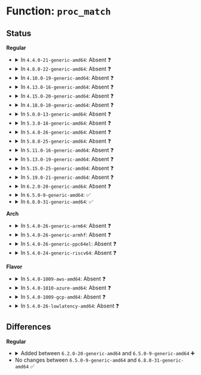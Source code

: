 # Function: <code>proc_match</code>

## Status
<b>Regular</b>
<ul>
<li>
<details>
<summary>In <code>4.4.0-21-generic-amd64</code>: Absent ❓</summary>

```json
{
  "name": "proc_match",
  "collision_type": "Unique Static",
  "inline_type": "Full",
  "funcs": [
    {
      "addr": 18446744071581461631,
      "name": "proc_match",
      "external": false,
      "loc": "fs/proc/generic.c:31",
      "file": "fs/proc/generic.c",
      "inline": "not declared, inlined",
      "caller_inline": [
        "fs/proc/generic.c:pde_subdir_find"
      ],
      "caller_func": []
    }
  ],
  "symbols": []
}
```
</details>
</li>
<li>
<details>
<summary>In <code>4.8.0-22-generic-amd64</code>: Absent ❓</summary>

```json
{
  "name": "proc_match",
  "collision_type": "Unique Static",
  "inline_type": "Full",
  "funcs": [
    {
      "addr": 18446744071581645983,
      "name": "proc_match",
      "external": false,
      "loc": "fs/proc/generic.c:31",
      "file": "fs/proc/generic.c",
      "inline": "not declared, inlined",
      "caller_inline": [
        "fs/proc/generic.c:pde_subdir_find"
      ],
      "caller_func": []
    }
  ],
  "symbols": []
}
```
</details>
</li>
<li>
<details>
<summary>In <code>4.10.0-19-generic-amd64</code>: Absent ❓</summary>

```json
{
  "name": "proc_match",
  "collision_type": "Unique Static",
  "inline_type": "Full",
  "funcs": [
    {
      "addr": 18446744071581734255,
      "name": "proc_match",
      "external": false,
      "loc": "fs/proc/generic.c:31",
      "file": "fs/proc/generic.c",
      "inline": "not declared, inlined",
      "caller_inline": [
        "fs/proc/generic.c:pde_subdir_find"
      ],
      "caller_func": []
    }
  ],
  "symbols": []
}
```
</details>
</li>
<li>
<details>
<summary>In <code>4.13.0-16-generic-amd64</code>: Absent ❓</summary>

```json
{
  "name": "proc_match",
  "collision_type": "Unique Static",
  "inline_type": "Selective",
  "funcs": [
    {
      "addr": 18446744071581788721,
      "name": "proc_match",
      "external": false,
      "loc": "fs/proc/generic.c:31",
      "file": "fs/proc/generic.c",
      "inline": "not declared, inlined",
      "caller_inline": [
        "fs/proc/generic.c:pde_subdir_find"
      ],
      "caller_func": [
        "fs/proc/generic.c:pde_subdir_find"
      ]
    }
  ],
  "symbols": [
    {
      "addr": 18446744071581788640,
      "name": "proc_match.part.5",
      "section": ".text",
      "bind": "STB_LOCAL",
      "size": 34
    }
  ]
}
```
</details>
</li>
<li>
<details>
<summary>In <code>4.15.0-20-generic-amd64</code>: Absent ❓</summary>

```json
{
  "name": "proc_match",
  "collision_type": "Unique Static",
  "inline_type": "Selective",
  "funcs": [
    {
      "addr": 18446744071581938177,
      "name": "proc_match",
      "external": false,
      "loc": "fs/proc/generic.c:31",
      "file": "fs/proc/generic.c",
      "inline": "not declared, inlined",
      "caller_inline": [
        "fs/proc/generic.c:pde_subdir_find"
      ],
      "caller_func": [
        "fs/proc/generic.c:pde_subdir_find"
      ]
    }
  ],
  "symbols": [
    {
      "addr": 18446744071581938096,
      "name": "proc_match.part.4",
      "section": ".text",
      "bind": "STB_LOCAL",
      "size": 34
    }
  ]
}
```
</details>
</li>
<li>
<details>
<summary>In <code>4.18.0-10-generic-amd64</code>: Absent ❓</summary>

```json
{
  "name": "proc_match",
  "collision_type": "Unique Static",
  "inline_type": "Selective",
  "funcs": [
    {
      "addr": 18446744071582123656,
      "name": "proc_match",
      "external": false,
      "loc": "fs/proc/generic.c:45",
      "file": "fs/proc/generic.c",
      "inline": "not declared, inlined",
      "caller_inline": [
        "fs/proc/generic.c:proc_register",
        "fs/proc/generic.c:pde_subdir_find"
      ],
      "caller_func": [
        "fs/proc/generic.c:proc_register",
        "fs/proc/generic.c:pde_subdir_find"
      ]
    }
  ],
  "symbols": [
    {
      "addr": 18446744071582122256,
      "name": "proc_match.part.6",
      "section": ".text",
      "bind": "STB_LOCAL",
      "size": 25
    }
  ]
}
```
</details>
</li>
<li>
<details>
<summary>In <code>5.0.0-13-generic-amd64</code>: Absent ❓</summary>

```json
{
  "name": "proc_match",
  "collision_type": "Unique Static",
  "inline_type": "Selective",
  "funcs": [
    {
      "addr": 18446744071582218107,
      "name": "proc_match",
      "external": false,
      "loc": "fs/proc/generic.c:45",
      "file": "fs/proc/generic.c",
      "inline": "not declared, inlined",
      "caller_inline": [
        "fs/proc/generic.c:proc_register",
        "fs/proc/generic.c:pde_subdir_find"
      ],
      "caller_func": [
        "fs/proc/generic.c:proc_register",
        "fs/proc/generic.c:pde_subdir_find"
      ]
    }
  ],
  "symbols": [
    {
      "addr": 18446744071582216688,
      "name": "proc_match.part.6",
      "section": ".text",
      "bind": "STB_LOCAL",
      "size": 25
    }
  ]
}
```
</details>
</li>
<li>
<details>
<summary>In <code>5.3.0-18-generic-amd64</code>: Absent ❓</summary>

```json
{
  "name": "proc_match",
  "collision_type": "Unique Static",
  "inline_type": "Selective",
  "funcs": [
    {
      "addr": 18446744071582382314,
      "name": "proc_match",
      "external": false,
      "loc": "fs/proc/generic.c:46",
      "file": "fs/proc/generic.c",
      "inline": "not declared, inlined",
      "caller_inline": [
        "fs/proc/generic.c:proc_register",
        "fs/proc/generic.c:pde_subdir_find"
      ],
      "caller_func": [
        "fs/proc/generic.c:proc_register",
        "fs/proc/generic.c:pde_subdir_find"
      ]
    }
  ],
  "symbols": [
    {
      "addr": 18446744071582380816,
      "name": "proc_match.part.0",
      "section": ".text",
      "bind": "STB_LOCAL",
      "size": 25
    }
  ]
}
```
</details>
</li>
<li>
<details>
<summary>In <code>5.4.0-26-generic-amd64</code>: Absent ❓</summary>

```json
{
  "name": "proc_match",
  "collision_type": "Unique Static",
  "inline_type": "Selective",
  "funcs": [
    {
      "addr": 18446744071582481226,
      "name": "proc_match",
      "external": false,
      "loc": "fs/proc/generic.c:46",
      "file": "fs/proc/generic.c",
      "inline": "not declared, inlined",
      "caller_inline": [
        "fs/proc/generic.c:proc_register",
        "fs/proc/generic.c:pde_subdir_find"
      ],
      "caller_func": [
        "fs/proc/generic.c:proc_register",
        "fs/proc/generic.c:pde_subdir_find"
      ]
    }
  ],
  "symbols": [
    {
      "addr": 18446744071582479728,
      "name": "proc_match.part.0",
      "section": ".text",
      "bind": "STB_LOCAL",
      "size": 25
    }
  ]
}
```
</details>
</li>
<li>
<details>
<summary>In <code>5.8.0-25-generic-amd64</code>: Absent ❓</summary>

```json
{
  "name": "proc_match",
  "collision_type": "Unique Static",
  "inline_type": "Full",
  "funcs": [
    {
      "addr": 18446744071582778205,
      "name": "proc_match",
      "external": false,
      "loc": "fs/proc/generic.c:46",
      "file": "fs/proc/generic.c",
      "inline": "not declared, inlined",
      "caller_inline": [
        "fs/proc/generic.c:pde_subdir_insert",
        "fs/proc/generic.c:pde_subdir_insert",
        "fs/proc/generic.c:pde_subdir_find",
        "fs/proc/generic.c:pde_subdir_find"
      ],
      "caller_func": []
    }
  ],
  "symbols": []
}
```
</details>
</li>
<li>
<details>
<summary>In <code>5.11.0-16-generic-amd64</code>: Absent ❓</summary>

```json
{
  "name": "proc_match",
  "collision_type": "Unique Static",
  "inline_type": "Full",
  "funcs": [
    {
      "addr": 18446744071582851501,
      "name": "proc_match",
      "external": false,
      "loc": "fs/proc/generic.c:46",
      "file": "fs/proc/generic.c",
      "inline": "not declared, inlined",
      "caller_inline": [
        "fs/proc/generic.c:pde_subdir_insert",
        "fs/proc/generic.c:pde_subdir_insert",
        "fs/proc/generic.c:pde_subdir_find",
        "fs/proc/generic.c:pde_subdir_find"
      ],
      "caller_func": []
    }
  ],
  "symbols": []
}
```
</details>
</li>
<li>
<details>
<summary>In <code>5.13.0-19-generic-amd64</code>: Absent ❓</summary>

```json
{
  "name": "proc_match",
  "collision_type": "Unique Static",
  "inline_type": "Full",
  "funcs": [
    {
      "addr": 18446744071582881346,
      "name": "proc_match",
      "external": false,
      "loc": "fs/proc/generic.c:46",
      "file": "fs/proc/generic.c",
      "inline": "not declared, inlined",
      "caller_inline": [
        "fs/proc/generic.c:proc_register",
        "fs/proc/generic.c:proc_register",
        "fs/proc/generic.c:pde_subdir_find",
        "fs/proc/generic.c:pde_subdir_find"
      ],
      "caller_func": []
    }
  ],
  "symbols": []
}
```
</details>
</li>
<li>
<details>
<summary>In <code>5.15.0-25-generic-amd64</code>: Absent ❓</summary>

```json
{
  "name": "proc_match",
  "collision_type": "Unique Static",
  "inline_type": "Full",
  "funcs": [
    {
      "addr": 18446744071583214962,
      "name": "proc_match",
      "external": false,
      "loc": "fs/proc/generic.c:46",
      "file": "fs/proc/generic.c",
      "inline": "not declared, inlined",
      "caller_inline": [
        "fs/proc/generic.c:proc_register",
        "fs/proc/generic.c:proc_register",
        "fs/proc/generic.c:pde_subdir_find",
        "fs/proc/generic.c:pde_subdir_find"
      ],
      "caller_func": []
    }
  ],
  "symbols": []
}
```
</details>
</li>
<li>
<details>
<summary>In <code>5.19.0-21-generic-amd64</code>: Absent ❓</summary>

```json
{
  "name": "proc_match",
  "collision_type": "Unique Static",
  "inline_type": "Full",
  "funcs": [
    {
      "addr": 18446744071583712186,
      "name": "proc_match",
      "external": false,
      "loc": "fs/proc/generic.c:46",
      "file": "fs/proc/generic.c",
      "inline": "not declared, inlined",
      "caller_inline": [
        "fs/proc/generic.c:proc_register",
        "fs/proc/generic.c:pde_subdir_find"
      ],
      "caller_func": []
    }
  ],
  "symbols": []
}
```
</details>
</li>
<li>
<details>
<summary>In <code>6.2.0-20-generic-amd64</code>: Absent ❓</summary>

```json
{
  "name": "proc_match",
  "collision_type": "Unique Static",
  "inline_type": "Full",
  "funcs": [
    {
      "addr": 18446744071584323610,
      "name": "proc_match",
      "external": false,
      "loc": "fs/proc/generic.c:46",
      "file": "fs/proc/generic.c",
      "inline": "not declared, inlined",
      "caller_inline": [
        "fs/proc/generic.c:proc_register",
        "fs/proc/generic.c:pde_subdir_find"
      ],
      "caller_func": []
    }
  ],
  "symbols": []
}
```
</details>
</li>
<li>
<details>
<summary>In <code>6.5.0-9-generic-amd64</code>: ✅</summary>

```c
int proc_match(const char * name, struct proc_dir_entry * de, unsigned int len)
```

```json
{
  "name": "proc_match",
  "collision_type": "Unique Static",
  "inline_type": "No",
  "funcs": [
    {
      "addr": 18446744071584551280,
      "name": "proc_match",
      "external": false,
      "loc": "fs/proc/generic.c:46",
      "file": "fs/proc/generic.c",
      "inline": "seen, unknown",
      "caller_inline": [],
      "caller_func": [
        "fs/proc/generic.c:remove_proc_subtree",
        "fs/proc/generic.c:remove_proc_entry",
        "fs/proc/generic.c:proc_register",
        "fs/proc/generic.c:proc_lookup_de"
      ]
    }
  ],
  "symbols": [
    {
      "addr": 18446744071584551280,
      "name": "proc_match",
      "section": ".text",
      "bind": "STB_LOCAL",
      "size": 88
    }
  ]
}
```
</details>
</li>
<li>
<details>
<summary>In <code>6.8.0-31-generic-amd64</code>: ✅</summary>

```c
int proc_match(const char * name, struct proc_dir_entry * de, unsigned int len)
```

```json
{
  "name": "proc_match",
  "collision_type": "Unique Static",
  "inline_type": "No",
  "funcs": [
    {
      "addr": 18446744071584783120,
      "name": "proc_match",
      "external": false,
      "loc": "fs/proc/generic.c:46",
      "file": "fs/proc/generic.c",
      "inline": "seen, unknown",
      "caller_inline": [],
      "caller_func": [
        "fs/proc/generic.c:remove_proc_subtree",
        "fs/proc/generic.c:remove_proc_entry",
        "fs/proc/generic.c:proc_register",
        "fs/proc/generic.c:proc_lookup_de"
      ]
    }
  ],
  "symbols": [
    {
      "addr": 18446744071584783120,
      "name": "proc_match",
      "section": ".text",
      "bind": "STB_LOCAL",
      "size": 88
    }
  ]
}
```
</details>
</li>
</ul>
<b>Arch</b>
<ul>
<li>
<details>
<summary>In <code>5.4.0-26-generic-arm64</code>: Absent ❓</summary>

```json
{
  "name": "proc_match",
  "collision_type": "Unique Static",
  "inline_type": "Selective",
  "funcs": [
    {
      "addr": 18446603336494102776,
      "name": "proc_match",
      "external": false,
      "loc": "fs/proc/generic.c:46",
      "file": "fs/proc/generic.c",
      "inline": "not declared, inlined",
      "caller_inline": [
        "fs/proc/generic.c:proc_register",
        "fs/proc/generic.c:pde_subdir_find"
      ],
      "caller_func": [
        "fs/proc/generic.c:proc_register",
        "fs/proc/generic.c:pde_subdir_find"
      ]
    }
  ],
  "symbols": [
    {
      "addr": 18446603336494100880,
      "name": "proc_match.part.0",
      "section": ".text",
      "bind": "STB_LOCAL",
      "size": 68
    }
  ]
}
```
</details>
</li>
<li>
<details>
<summary>In <code>5.4.0-26-generic-armhf</code>: Absent ❓</summary>

```json
{
  "name": "proc_match",
  "collision_type": "Unique Static",
  "inline_type": "Selective",
  "funcs": [
    {
      "addr": 3227552616,
      "name": "proc_match",
      "external": false,
      "loc": "fs/proc/generic.c:46",
      "file": "fs/proc/generic.c",
      "inline": "not declared, inlined",
      "caller_inline": [
        "fs/proc/generic.c:proc_register",
        "fs/proc/generic.c:pde_subdir_find"
      ],
      "caller_func": [
        "fs/proc/generic.c:proc_register",
        "fs/proc/generic.c:pde_subdir_find"
      ]
    }
  ],
  "symbols": [
    {
      "addr": 3227550948,
      "name": "proc_match.part.0",
      "section": ".text",
      "bind": "STB_LOCAL",
      "size": 32
    }
  ]
}
```
</details>
</li>
<li>
<details>
<summary>In <code>5.4.0-26-generic-ppc64el</code>: Absent ❓</summary>

```json
{
  "name": "proc_match",
  "collision_type": "Unique Static",
  "inline_type": "Selective",
  "funcs": [
    {
      "addr": 13835058055287771072,
      "name": "proc_match",
      "external": false,
      "loc": "fs/proc/generic.c:46",
      "file": "fs/proc/generic.c",
      "inline": "not declared, inlined",
      "caller_inline": [
        "fs/proc/generic.c:proc_register",
        "fs/proc/generic.c:pde_subdir_find"
      ],
      "caller_func": [
        "fs/proc/generic.c:proc_register",
        "fs/proc/generic.c:pde_subdir_find"
      ]
    }
  ],
  "symbols": [
    {
      "addr": 13835058055287768832,
      "name": "proc_match.part.0",
      "section": ".text",
      "bind": "STB_LOCAL",
      "size": 56
    }
  ]
}
```
</details>
</li>
<li>
<details>
<summary>In <code>5.4.0-24-generic-riscv64</code>: Absent ❓</summary>

```json
{
  "name": "proc_match",
  "collision_type": "Unique Static",
  "inline_type": "Full",
  "funcs": [
    {
      "addr": 18446743936273589340,
      "name": "proc_match",
      "external": false,
      "loc": "fs/proc/generic.c:46",
      "file": "fs/proc/generic.c",
      "inline": "not declared, inlined",
      "caller_inline": [
        "fs/proc/generic.c:proc_register",
        "fs/proc/generic.c:proc_register",
        "fs/proc/generic.c:pde_subdir_find",
        "fs/proc/generic.c:pde_subdir_find"
      ],
      "caller_func": []
    }
  ],
  "symbols": []
}
```
</details>
</li>
</ul>
<b>Flavor</b>
<ul>
<li>
<details>
<summary>In <code>5.4.0-1009-aws-amd64</code>: Absent ❓</summary>

```json
{
  "name": "proc_match",
  "collision_type": "Unique Static",
  "inline_type": "Selective",
  "funcs": [
    {
      "addr": 18446744071582449962,
      "name": "proc_match",
      "external": false,
      "loc": "fs/proc/generic.c:46",
      "file": "fs/proc/generic.c",
      "inline": "not declared, inlined",
      "caller_inline": [
        "fs/proc/generic.c:proc_register",
        "fs/proc/generic.c:pde_subdir_find"
      ],
      "caller_func": [
        "fs/proc/generic.c:proc_register",
        "fs/proc/generic.c:pde_subdir_find"
      ]
    }
  ],
  "symbols": [
    {
      "addr": 18446744071582448464,
      "name": "proc_match.part.0",
      "section": ".text",
      "bind": "STB_LOCAL",
      "size": 25
    }
  ]
}
```
</details>
</li>
<li>
<details>
<summary>In <code>5.4.0-1010-azure-amd64</code>: Absent ❓</summary>

```json
{
  "name": "proc_match",
  "collision_type": "Unique Static",
  "inline_type": "Selective",
  "funcs": [
    {
      "addr": 18446744071582387130,
      "name": "proc_match",
      "external": false,
      "loc": "fs/proc/generic.c:46",
      "file": "fs/proc/generic.c",
      "inline": "not declared, inlined",
      "caller_inline": [
        "fs/proc/generic.c:proc_register",
        "fs/proc/generic.c:pde_subdir_find"
      ],
      "caller_func": [
        "fs/proc/generic.c:proc_register",
        "fs/proc/generic.c:pde_subdir_find"
      ]
    }
  ],
  "symbols": [
    {
      "addr": 18446744071582385632,
      "name": "proc_match.part.0",
      "section": ".text",
      "bind": "STB_LOCAL",
      "size": 25
    }
  ]
}
```
</details>
</li>
<li>
<details>
<summary>In <code>5.4.0-1009-gcp-amd64</code>: Absent ❓</summary>

```json
{
  "name": "proc_match",
  "collision_type": "Unique Static",
  "inline_type": "Selective",
  "funcs": [
    {
      "addr": 18446744071582440442,
      "name": "proc_match",
      "external": false,
      "loc": "fs/proc/generic.c:46",
      "file": "fs/proc/generic.c",
      "inline": "not declared, inlined",
      "caller_inline": [
        "fs/proc/generic.c:proc_register",
        "fs/proc/generic.c:pde_subdir_find"
      ],
      "caller_func": [
        "fs/proc/generic.c:proc_register",
        "fs/proc/generic.c:pde_subdir_find"
      ]
    }
  ],
  "symbols": [
    {
      "addr": 18446744071582438944,
      "name": "proc_match.part.0",
      "section": ".text",
      "bind": "STB_LOCAL",
      "size": 25
    }
  ]
}
```
</details>
</li>
<li>
<details>
<summary>In <code>5.4.0-26-lowlatency-amd64</code>: Absent ❓</summary>

```json
{
  "name": "proc_match",
  "collision_type": "Unique Static",
  "inline_type": "Selective",
  "funcs": [
    {
      "addr": 18446744071582520618,
      "name": "proc_match",
      "external": false,
      "loc": "fs/proc/generic.c:46",
      "file": "fs/proc/generic.c",
      "inline": "not declared, inlined",
      "caller_inline": [
        "fs/proc/generic.c:proc_register",
        "fs/proc/generic.c:pde_subdir_find"
      ],
      "caller_func": [
        "fs/proc/generic.c:proc_register",
        "fs/proc/generic.c:pde_subdir_find"
      ]
    }
  ],
  "symbols": [
    {
      "addr": 18446744071582519120,
      "name": "proc_match.part.0",
      "section": ".text",
      "bind": "STB_LOCAL",
      "size": 25
    }
  ]
}
```
</details>
</li>
</ul>

## Differences
<b>Regular</b>
<ul>
<li>
<details>
<summary>Added between <code>6.2.0-20-generic-amd64</code> and <code>6.5.0-9-generic-amd64</code> ➕</summary>

```c
int proc_match(const char * name, struct proc_dir_entry * de, unsigned int len)
```
</details>
</li>
<li>
No changes between <code>6.5.0-9-generic-amd64</code> and <code>6.8.0-31-generic-amd64</code> ✅
</li>
</ul>
